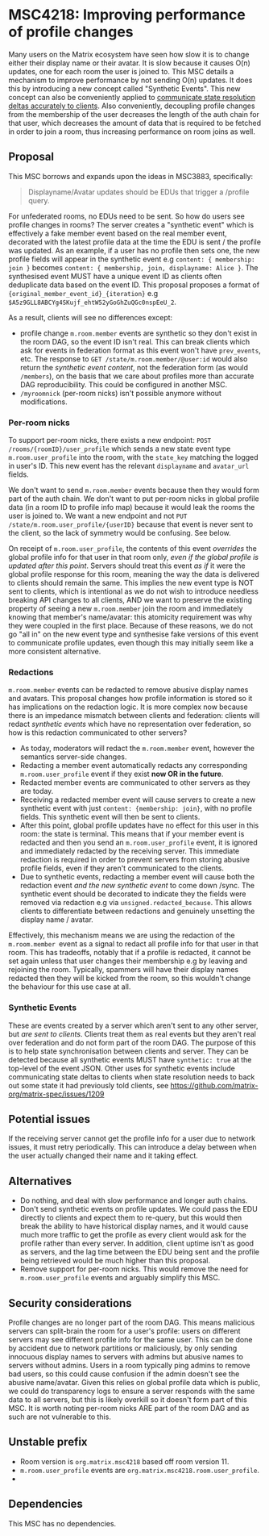 # MSC4218: Improving performance of profile changes

Many users on the Matrix ecosystem have seen how slow it is to change either their display name or their avatar. It is slow because it causes O(n) updates, one for each room the user is joined to. This MSC details a mechanism to improve performance by not sending O(n) updates. It does this by introducing a new concept called "Synthetic Events". This new concept can also be conveniently applied to [communicate state resolution deltas accurately to clients](https://github.com/matrix-org/matrix-spec/issues/1209). Also conveniently, decoupling profile changes from the membership of the user decreases the length of the auth chain for that user, which decreases the amount of data that is required to be fetched in order to join a room, thus increasing performance on room joins as well.

## Proposal

This MSC borrows and expands upon the ideas in MSC3883, specifically:

> Displayname/Avatar updates should be EDUs that trigger a /profile query. 

For unfederated rooms, no EDUs need to be sent. So how do users see profile changes in rooms? The server creates a "synthetic event" which is effectively a fake member event based on the real member event, decorated with the latest profile data at the time the EDU is sent / the profile was updated. As an example, if a user has no profile then sets one, the new profile fields will appear in the synthetic event e.g `content: { membership: join }` becomes `content: { membership, join, displayname: Alice }`. The synthesised event MUST have a unique event ID as clients often deduplicate data based on the event ID. This proposal proposes a format of `{original_member_event_id}_{iteration}` e.g `$A5z9GLL8ABCYg4SKujf_ehtW52yGoGhZuQGc0nspEeU_2`.

As a result, clients will see no differences except:
 - profile change `m.room.member` events are synthetic so they don't exist in the room DAG, so the event ID isn't real. This can break clients which ask for events in federation format as this event won't have `prev_events`, etc. The response to `GET /state/m.room.member/@user:id` would also return the _synthetic event content_, not the federation form (as would `/members`), on the basis that we care about profiles more than accurate DAG reproducibility. This could be configured in another MSC.
 - `/myroomnick` (per-room nicks) isn't possible anymore without modifications.

### Per-room nicks

To support per-room nicks, there exists a new endpoint: `POST /rooms/{roomID}/user_profile` which sends a new state event type `m.room.user_profile` into the room, with the `state_key` matching the logged in user's ID. This new event has the relevant `displayname` and `avatar_url` fields.

We don't want to send `m.room.member` events because then they would form part of the auth chain. We don't want to put per-room nicks in global profile data (in a room ID to profile info map) because it would leak the rooms the user is joined to. We want a new endpoint and not `PUT /state/m.room.user_profile/{userID}` because that event is never sent to the client, so the lack of symmetry would be confusing. See below.

On receipt of `m.room.user_profile`, the contents of this event _overrides_ the global profile info for that user in that room only, _even if the global profile is updated after this point_. Servers should treat this event _as if_ it were the global profile response for this room, meaning the way the data is delivered to clients should remain the same. This implies the new event type is NOT sent to clients, which is intentional as we do not wish to introduce needless breaking API changes to all clients, AND we want to preserve the existing property of seeing a new `m.room.member` join the room and immediately knowing that member's name/avatar: this atomicity requirement was why they were coupled in the first place. Because of these reasons, we do not go "all in" on the new event type and synthesise fake versions of this event to communicate profile updates, even though this may initially seem like a more consistent alternative.

### Redactions

`m.room.member` events can be redacted to remove abusive display names and avatars. This proposal changes how profile information is stored so it has implications on the redaction logic. It is more complex now because there is an impedance mismatch between clients and federation: clients will redact _synthetic events_ which have no representation over federation, so how is this redaction communicated to other servers?
 - As today, moderators will redact the `m.room.member` event, however the semantics server-side changes.
 - Redacting a member event automatically redacts any corresponding `m.room.user_profile` event if they exist **now OR in the future**.
 - Redacted member events are communicated to other servers as they are today.
 - Receiving a redacted member event will cause servers to create a new synthetic event with just `content: {membership: join}`, with no profile fields. This synthetic event will then be sent to clients.
 - After this point, global profile updates have no effect for this user in this room: the state is terminal. This means that if your member event is redacted and then you send an `m.room.user_profile` event, it is ignored and immediately redacted by the receiving server. This immediate redaction is required in order to prevent servers from storing abusive profile fields, even if they aren't communicated to the clients.
 - Due to synthetic events, redacting a member event will cause both the redaction event _and the new synthetic event_ to come down /sync. The synthetic event should be decorated to indicate they the fields were removed via redaction e.g via `unsigned.redacted_because`. This allows clients to differentiate between redactions and genuinely unsetting the display name / avatar.

 Effectively, this mechanism means we are using the redaction of the `m.room.member `event as a signal to redact all profile info for that user in that room. This has tradeoffs, notably that if a profile is redacted, it cannot be set again unless that user changes their membership e.g by leaving and rejoining the room. Typically, spammers will have their display names redacted then they will be kicked from the room, so this wouldn't change the behaviour for this use case at all.

 ### Synthetic Events

 These are events created by a server which aren't sent to any other server, but _are sent to clients_. Clients treat them as real events but they aren't real over federation and do not form part of the room DAG. The purpose of this is to help state synchronisation between clients and server. They can be detected because all synthetic events MUST have `synthetic: true` at the top-level of the event JSON. Other uses for synthetic events include communicating state deltas to clients when state resolution needs to back out some state it had previously told clients, see https://github.com/matrix-org/matrix-spec/issues/1209 

## Potential issues

If the receiving server cannot get the profile info for a user due to network issues, it must retry periodically. This can introduce a delay between when the user actually changed their name and it taking effect.

## Alternatives

- Do nothing, and deal with slow performance and longer auth chains.
- Don't send synthetic events on profile updates. We could pass the EDU directly to clients and expect them to re-query, but this would then break the ability to have historical display names, and it would cause much more traffic to get the profile as every client would ask for the profile rather than every server. In addition, client uptime isn't as good as servers, and the lag time between the EDU being sent and the profile being retrieved would be much higher than this proposal.
- Remove support for per-room nicks. This would remove the need for `m.room.user_profile` events and arguably simplify this MSC.


## Security considerations

Profile changes are no longer part of the room DAG. This means malicious servers can split-brain the room for a user's profile: users on different servers may see different profile info for the same user. This can be done by accident due to network partitions or maliciously, by only sending innocuous display names to servers with admins but abusive names to servers without admins. Users in a room typically ping admins to remove bad users, so this could cause confusion if the admin doesn't see the abusive name/avatar. Given this relies on global profile data which is public, we could do transparency logs to ensure a server responds with the same data to all servers, but this is likely overkill so it doesn't form part of this MSC. It is worth noting per-room nicks ARE part of the room DAG and as such are not vulnerable to this.

## Unstable prefix

- Room version is `org.matrix.msc4218` based off room version 11.
- `m.room.user_profile` events are `org.matrix.msc4218.room.user_profile`.
- 


## Dependencies

This MSC has no dependencies.